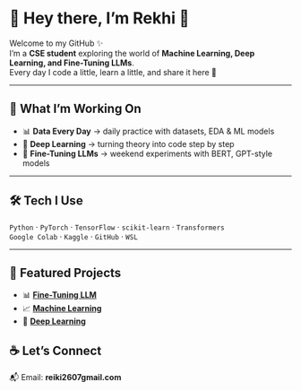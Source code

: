 # 🌿 Hey there, I’m Rekhi 👋 

Welcome to my GitHub ✨  
I’m a **CSE student** exploring the world of **Machine Learning, Deep Learning, and Fine-Tuning LLMs**.  
Every day I code a little, learn a little, and share it here 🌱  

---

## 🌟 What I’m Working On
- 📊 **Data Every Day** → daily practice with datasets, EDA & ML models  
- 🧠 **Deep Learning** → turning theory into code step by step  
- 🤖 **Fine-Tuning LLMs** → weekend experiments with BERT, GPT-style models  

---

## 🛠️ Tech I Use
`Python` · `PyTorch` · `TensorFlow` · `scikit-learn` · `Transformers`  
`Google Colab` · `Kaggle` · `GitHub` · `WSL`  

---

## 📂 Featured Projects
- 📊 [**Fine-Tuning LLM**](https://github.com/Rekhii/Fine-Tuning-LLM)  
- 📈 [**Machine Learning**](https://github.com/Rekhii/Machine-Learning)  
- 🧠 [**Deep Learning**](https://github.com/Rekhii/Deep-Learning)  


## ☕ Let’s Connect
📬 Email: **reiki2607gmail.com**  
